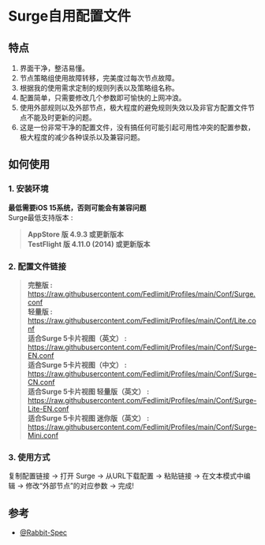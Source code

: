 # Surge自用配置文件


## 特点
1. 界面干净，整洁易懂。
2. 节点策略组使用故障转移，完美度过每次节点故障。
3. 根据我的使用需求定制的规则列表以及策略组名称。
4. 配置简单，只需要修改几个参数即可愉快的上网冲浪。
5. 使用外部规则以及外部节点，极大程度的避免规则失效以及非官方配置文件节点不能及时更新的问题。
6. 这是一份非常干净的配置文件，没有搞任何可能引起可用性冲突的配置参数，极大程度的减少各种误杀以及兼容问题。

## 如何使用
### 1. 安装环境
**最低需要iOS 15系统，否则可能会有兼容问题**<br>
Surge最低支持版本 :<br>
>**AppStore 版 4.9.3 或更新版本**<br>
>**TestFlight 版 4.11.0 (2014) 或更新版本**
### 2. 配置文件链接
> **完整版 :** https://raw.githubusercontent.com/Fedlimit/Profiles/main/Conf/Surge.conf<br>
> **轻量版 :** https://raw.githubusercontent.com/Fedlimit/Profiles/main/Conf/Lite.conf<br>
> **适合Surge 5卡片视图（英文） :** https://raw.githubusercontent.com/Fedlimit/Profiles/main/Conf/Surge-EN.conf<br>
> **适合Surge 5卡片视图（中文） :** https://raw.githubusercontent.com/Fedlimit/Profiles/main/Conf/Surge-CN.conf<br>
> **适合Surge 5卡片视图 轻量版（英文） :** https://raw.githubusercontent.com/Fedlimit/Profiles/main/Conf/Surge-Lite-EN.conf<br>
> **适合Surge 5卡片视图 迷你版（英文） :** https://raw.githubusercontent.com/Fedlimit/Profiles/main/Conf/Surge-Mini.conf<br>
### 3. 使用方式
复制配置链接 -> 打开 Surge -> 从URL下载配置 -> 粘贴链接 -> 在文本模式中编辑 -> 修改“外部节点”的对应参数 -> 完成!


## 参考
- [@Rabbit-Spec](https://github.com/Rabbit-Spec/Surge/tree/Master/Conf)
